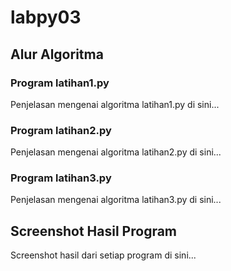 # labpy03

## Alur Algoritma

### Program latihan1.py
Penjelasan mengenai algoritma latihan1.py di sini...

### Program latihan2.py
Penjelasan mengenai algoritma latihan2.py di sini...

### Program latihan3.py
Penjelasan mengenai algoritma latihan3.py di sini...

## Screenshot Hasil Program
Screenshot hasil dari setiap program di sini...
